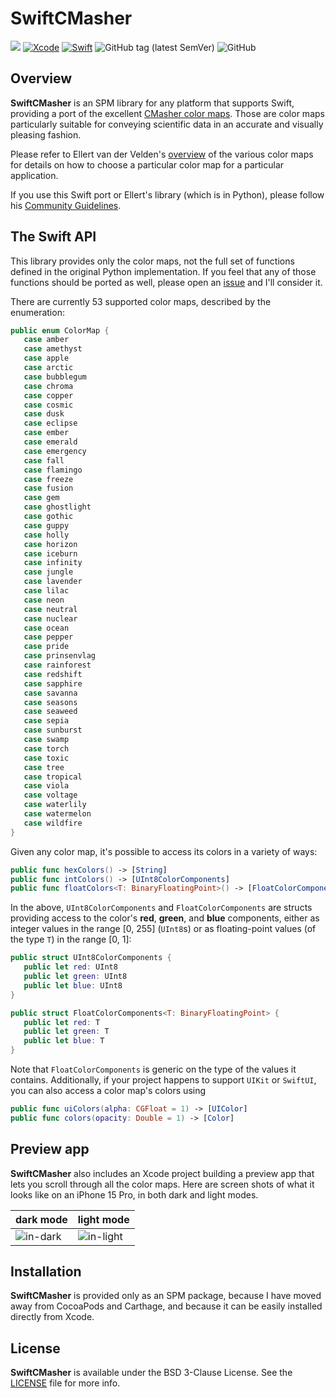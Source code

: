 # SwiftCMasher
![](https://img.shields.io/badge/platforms-iOS%2013%20%7C%20tvOS%2013%20%7C%20watchOS%206%20%7C%20macOS%2010.15%20%7C%20visionOS%201.0-red)
[![Xcode](https://img.shields.io/badge/Xcode-15.3-blueviolet.svg)](https://developer.apple.com/xcode)
[![Swift](https://img.shields.io/badge/Swift-5.9-orange.svg)](https://swift.org)
![GitHub tag (latest SemVer)](https://img.shields.io/github/v/tag/wltrup/SwiftCMasher)
![GitHub](https://img.shields.io/github/license/wltrup/SwiftCMasher)

## Overview

**SwiftCMasher** is an SPM library for any platform that supports Swift, providing a port of the excellent [CMasher color maps](https://cmasher.readthedocs.io/index.html). Those are color maps particularly suitable for conveying scientific data in an accurate and visually pleasing fashion.

Please refer to Ellert van der Velden's [overview](https://cmasher.readthedocs.io/user/usage.html#colormap-application-overview) of the various color maps for details on how to choose a particular color map for a particular application.

If you use this Swift port or Ellert's library (which is in Python), please follow his [Community Guidelines](https://cmasher.readthedocs.io/community_guidelines.html#community-guidelines).

## The Swift API

This library provides only the color maps, not the full set of functions defined in the original Python implementation. If you feel that any of those functions should be ported as well, please open an [issue](https://github.com/wltrup/SwiftCMasher/issues) and I'll consider it.

There are currently 53 supported color maps, described by the enumeration:

```swift
public enum ColorMap {
   case amber
   case amethyst
   case apple
   case arctic
   case bubblegum
   case chroma
   case copper
   case cosmic
   case dusk
   case eclipse
   case ember
   case emerald
   case emergency
   case fall
   case flamingo
   case freeze
   case fusion
   case gem
   case ghostlight
   case gothic
   case guppy
   case holly
   case horizon
   case iceburn
   case infinity
   case jungle
   case lavender
   case lilac
   case neon
   case neutral
   case nuclear
   case ocean
   case pepper
   case pride
   case prinsenvlag
   case rainforest
   case redshift
   case sapphire
   case savanna
   case seasons
   case seaweed
   case sepia
   case sunburst
   case swamp
   case torch
   case toxic
   case tree
   case tropical
   case viola
   case voltage
   case waterlily
   case watermelon
   case wildfire
}
```

Given any color map, it's possible to access its colors in a variety of ways:

```swift
public func hexColors() -> [String]
public func intColors() -> [UInt8ColorComponents]
public func floatColors<T: BinaryFloatingPoint>() -> [FloatColorComponents<T>]
```

In the above, `UInt8ColorComponents` and `FloatColorComponents` are structs providing access to the color's **red**, **green**, and **blue** components, either as integer values in the range \[0, 255\] (`UInt8`s) or as floating-point values (of the type `T`) in the range \[0, 1\]:

```swift
public struct UInt8ColorComponents {
   public let red: UInt8
   public let green: UInt8
   public let blue: UInt8
}

public struct FloatColorComponents<T: BinaryFloatingPoint> {
   public let red: T
   public let green: T
   public let blue: T
}
```

Note that `FloatColorComponents` is generic on the type of the values it contains. Additionally, if your project happens to support `UIKit` or `SwiftUI`, you can also access a color map's colors using

```swift
public func uiColors(alpha: CGFloat = 1) -> [UIColor]
public func colors(opacity: Double = 1) -> [Color]
```

## Preview app

**SwiftCMasher**  also includes an Xcode project building a preview app that lets you scroll through all the color maps. Here are screen shots of what it looks like on an iPhone 15 Pro, in both dark and light modes.

| dark mode | light mode |
| --------- | ---------- |
| ![in-dark](https://github.com/wltrup/SwiftCMasher/assets/1015142/73287ef0-4beb-4467-9909-10e29509aae6) | ![in-light](https://github.com/wltrup/SwiftCMasher/assets/1015142/e803853c-36d2-4aee-a574-01de0c18685f) |

## Installation

**SwiftCMasher** is provided only as an SPM package, because I have moved away from CocoaPods and Carthage, and because it can be easily installed directly from Xcode.

## License

**SwiftCMasher** is available under the BSD 3-Clause License. See the [LICENSE](./LICENSE) file for more info.
